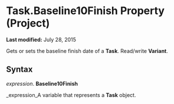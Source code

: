 
# Task.Baseline10Finish Property (Project)

 **Last modified:** July 28, 2015

Gets or sets the baseline finish date of a  **Task**. Read/write  **Variant**.

## Syntax

 _expression_. **Baseline10Finish**

 _expression_A variable that represents a  **Task** object.

